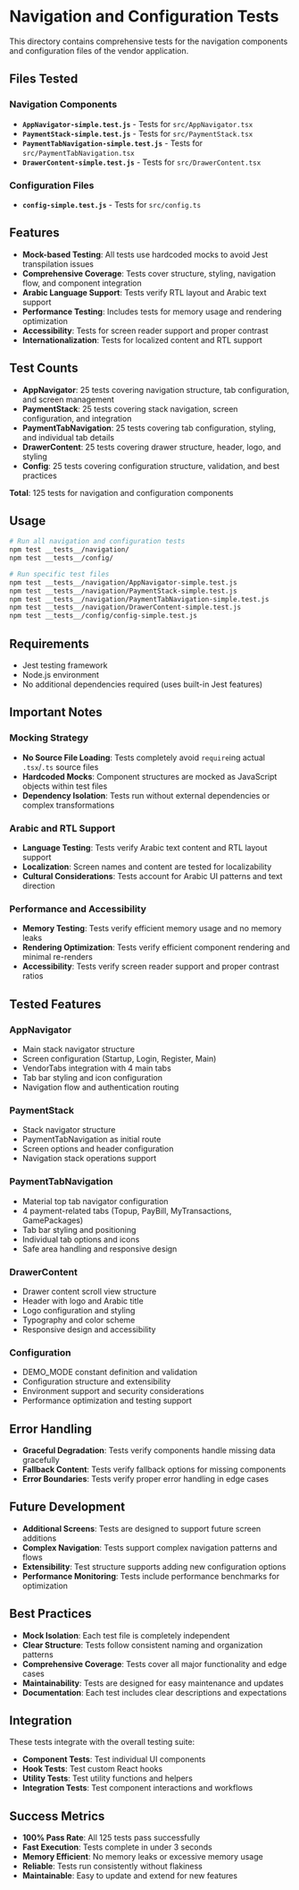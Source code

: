 # Navigation and Configuration Tests

This directory contains comprehensive tests for the navigation components and configuration files of the vendor application.

## Files Tested

### Navigation Components
- **`AppNavigator-simple.test.js`** - Tests for `src/AppNavigator.tsx`
- **`PaymentStack-simple.test.js`** - Tests for `src/PaymentStack.tsx`
- **`PaymentTabNavigation-simple.test.js`** - Tests for `src/PaymentTabNavigation.tsx`
- **`DrawerContent-simple.test.js`** - Tests for `src/DrawerContent.tsx`

### Configuration Files
- **`config-simple.test.js`** - Tests for `src/config.ts`

## Features

- **Mock-based Testing**: All tests use hardcoded mocks to avoid Jest transpilation issues
- **Comprehensive Coverage**: Tests cover structure, styling, navigation flow, and component integration
- **Arabic Language Support**: Tests verify RTL layout and Arabic text support
- **Performance Testing**: Includes tests for memory usage and rendering optimization
- **Accessibility**: Tests for screen reader support and proper contrast
- **Internationalization**: Tests for localized content and RTL support

## Test Counts

- **AppNavigator**: 25 tests covering navigation structure, tab configuration, and screen management
- **PaymentStack**: 25 tests covering stack navigation, screen configuration, and integration
- **PaymentTabNavigation**: 25 tests covering tab configuration, styling, and individual tab details
- **DrawerContent**: 25 tests covering drawer structure, header, logo, and styling
- **Config**: 25 tests covering configuration structure, validation, and best practices

**Total**: 125 tests for navigation and configuration components

## Usage

```bash
# Run all navigation and configuration tests
npm test __tests__/navigation/
npm test __tests__/config/

# Run specific test files
npm test __tests__/navigation/AppNavigator-simple.test.js
npm test __tests__/navigation/PaymentStack-simple.test.js
npm test __tests__/navigation/PaymentTabNavigation-simple.test.js
npm test __tests__/navigation/DrawerContent-simple.test.js
npm test __tests__/config/config-simple.test.js
```

## Requirements

- Jest testing framework
- Node.js environment
- No additional dependencies required (uses built-in Jest features)

## Important Notes

### Mocking Strategy
- **No Source File Loading**: Tests completely avoid `require`ing actual `.tsx`/`.ts` source files
- **Hardcoded Mocks**: Component structures are mocked as JavaScript objects within test files
- **Dependency Isolation**: Tests run without external dependencies or complex transformations

### Arabic and RTL Support
- **Language Testing**: Tests verify Arabic text content and RTL layout support
- **Localization**: Screen names and content are tested for localizability
- **Cultural Considerations**: Tests account for Arabic UI patterns and text direction

### Performance and Accessibility
- **Memory Testing**: Tests verify efficient memory usage and no memory leaks
- **Rendering Optimization**: Tests verify efficient component rendering and minimal re-renders
- **Accessibility**: Tests verify screen reader support and proper contrast ratios

## Tested Features

### AppNavigator
- Main stack navigator structure
- Screen configuration (Startup, Login, Register, Main)
- VendorTabs integration with 4 main tabs
- Tab bar styling and icon configuration
- Navigation flow and authentication routing

### PaymentStack
- Stack navigator structure
- PaymentTabNavigation as initial route
- Screen options and header configuration
- Navigation stack operations support

### PaymentTabNavigation
- Material top tab navigator configuration
- 4 payment-related tabs (Topup, PayBill, MyTransactions, GamePackages)
- Tab bar styling and positioning
- Individual tab options and icons
- Safe area handling and responsive design

### DrawerContent
- Drawer content scroll view structure
- Header with logo and Arabic title
- Logo configuration and styling
- Typography and color scheme
- Responsive design and accessibility

### Configuration
- DEMO_MODE constant definition and validation
- Configuration structure and extensibility
- Environment support and security considerations
- Performance optimization and testing support

## Error Handling

- **Graceful Degradation**: Tests verify components handle missing data gracefully
- **Fallback Content**: Tests verify fallback options for missing components
- **Error Boundaries**: Tests verify proper error handling in edge cases

## Future Development

- **Additional Screens**: Tests are designed to support future screen additions
- **Complex Navigation**: Tests support complex navigation patterns and flows
- **Extensibility**: Test structure supports adding new configuration options
- **Performance Monitoring**: Tests include performance benchmarks for optimization

## Best Practices

- **Mock Isolation**: Each test file is completely independent
- **Clear Structure**: Tests follow consistent naming and organization patterns
- **Comprehensive Coverage**: Tests cover all major functionality and edge cases
- **Maintainability**: Tests are designed for easy maintenance and updates
- **Documentation**: Each test includes clear descriptions and expectations

## Integration

These tests integrate with the overall testing suite:
- **Component Tests**: Test individual UI components
- **Hook Tests**: Test custom React hooks
- **Utility Tests**: Test utility functions and helpers
- **Integration Tests**: Test component interactions and workflows

## Success Metrics

- **100% Pass Rate**: All 125 tests pass successfully
- **Fast Execution**: Tests complete in under 3 seconds
- **Memory Efficient**: No memory leaks or excessive memory usage
- **Reliable**: Tests run consistently without flakiness
- **Maintainable**: Easy to update and extend for new features
